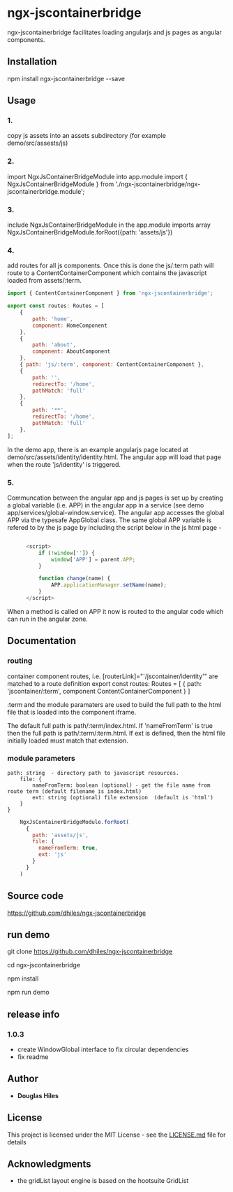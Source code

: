 # ngx-jscontainerbridge

  

ngx-jscontainerbridge facilitates loading angularjs and js pages as angular components.

  

## Installation

  

npm install ngx-jscontainerbridge --save

  

## Usage

### 1. 
copy js assets into an assets subdirectory (for example demo/src/assests/js)
### 2. 
import NgxJsContainerBridgeModule into app.module 
import { NgxJsContainerBridgeModule } from './ngx-jscontainerbridge/ngx-jscontainerbridge.module';
### 3. 
include NgxJsContainerBridgeModule in the app.module imports array
    NgxJsContainerBridgeModule.forRoot({path: 'assets/js'})
### 4. 
add routes for all js components. Once this is done the js/:term path will route to a ContentContainerComponent which contains the javascript loaded from assets/:term.  

```javascript
import { ContentContainerComponent } from 'ngx-jscontainerbridge';

export const routes: Routes = [
    {
        path: 'home',
        component: HomeComponent
    },
    {
        path: 'about',
        component: AboutComponent
    },
    { path: 'js/:term', component: ContentContainerComponent },
    {
        path: '',
        redirectTo: '/home',
        pathMatch: 'full'
    },
    {
        path: '**',
        redirectTo: '/home',
        pathMatch: 'full'
    },
];

```
In the demo app, there is an example angularjs page located at demo/src/assets/identity/identity.html. The angular app will load that page when the route 'js/identity' is triggered. 

### 5.
Communcation between the angular app and js pages is set up by creating a global variable (i.e. APP) in the angular app in a service (see demo app/services/global-window.service). The angular app accesses the global APP via the typesafe AppGlobal class. The same global APP variable is refered to by the js page by including the script below in the js html page -  

```javascript

      <script>
          if (!window['']) {
              window['APP'] = parent.APP;
          }

          function change(name) {
              APP.applicationManager.setName(name);
          }
      </script>  
```

When a method is called on APP it now is routed to the angular code which can run in the angular zone. 

## Documentation

### routing

container component routes,  i.e. [routerLink]="'/jscontainer/identity'" are matched to a route definition 
export const routes: Routes = [
    { path: 'jscontainer/:term', component ContentContainerComponent }
]

:term and the module paramaters are used to build the full path to the html file that is loaded into the component iframe.

The default full path is path/:term/index.html. If 'nameFromTerm' is true then the full path is path/:term/:term.html. If ext is defined, then the html file initially loaded must match that extension. 

### module parameters
    path: string  - directory path to javascript resources.   
        file: {
            nameFromTerm: boolean (optional) - get the file name from route term (default filename is index.html)
            ext: string (optional) file extension  (default is 'html')
        }
    }


```javascript
    NgxJsContainerBridgeModule.forRoot(
      {
        path: 'assets/js', 
        file: {
          nameFromTerm: true, 
          ext: 'js'
        }
      }
    )
```


## Source code

https://github.com/dhiles/ngx-jscontainerbridge

  

## run demo

git clone https://github.com/dhiles/ngx-jscontainerbridge

cd ngx-jscontainerbridge

npm install

npm run demo

## release info

### 1.0.3

- create WindowGlobal interface to fix circular dependencies   
- fix readme 

## Author

  

*  **Douglas Hiles**

  
  

## License

  

This project is licensed under the MIT License - see the [LICENSE.md](LICENSE.md) file for details

  

## Acknowledgments

  

* the gridList layout engine is based on the hootsuite GridList